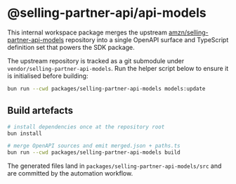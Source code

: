 # @selling-partner-api/api-models

This internal workspace package merges the upstream [amzn/selling-partner-api-models](https://github.com/amzn/selling-partner-api-models) repository into a single OpenAPI surface and TypeScript definition set that powers the SDK package.

The upstream repository is tracked as a git submodule under `vendor/selling-partner-api-models`. Run the helper script below to ensure it is initialised before building:

```bash
bun run --cwd packages/selling-partner-api-models models:update
```

## Build artefacts

```bash
# install dependencies once at the repository root
bun install

# merge OpenAPI sources and emit merged.json + paths.ts
bun run --cwd packages/selling-partner-api-models build
```

The generated files land in `packages/selling-partner-api-models/src` and are committed by the automation workflow.
